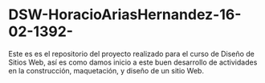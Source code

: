 # DSW-HoracioAriasHernandez-16-02-1392-
Este es es el repositorio del proyecto realizado para el curso de Diseño de Sitios Web, así es como damos inicio a este buen desarrollo de actividades en la construcción, maquetación, y diseño de un sitio Web.
